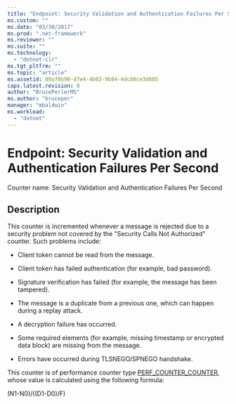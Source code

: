```yaml
---
title: "Endpoint: Security Validation and Authentication Failures Per Second"
ms.custom: ""
ms.date: "03/30/2017"
ms.prod: ".net-framework"
ms.reviewer: ""
ms.suite: ""
ms.technology: 
  - "dotnet-clr"
ms.tgt_pltfrm: ""
ms.topic: "article"
ms.assetid: 89a70b90-d7e4-4b03-9b84-4dc88ce3d605
caps.latest.revision: 8
author: "BrucePerlerMS"
ms.author: "bruceper"
manager: "mbaldwin"
ms.workload: 
  - "dotnet"
---
```

# Endpoint: Security Validation and Authentication Failures Per Second
Counter name: Security Validation and Authentication Failures Per Second  
  
## Description  
 This counter is incremented whenever a message is rejected due to a security problem not covered by the "Security Calls Not Authorized" counter. Such problems include:  
  
-   Client token cannot be read from the message.  
  
-   Client token has failed authentication (for example, bad password).  
  
-   Signature verification has failed (for example, the message has been tampered).  
  
-   The message is a duplicate from a previous one, which can happen during a replay attack.  
  
-   A decryption failure has occurred.  
  
-   Some required elements (for example, missing timestamp or encrypted data block) are missing from the message.  
  
-   Errors have occurred during TLSNEGO/SPNEGO handshake.  
  
 This counter is of performance counter type [PERF_COUNTER_COUNTER](http://go.microsoft.com/fwlink/?LinkID=94649), whose value is calculated using the following formula:  
  
 (N1-N0)/((D1-D0)/F)
